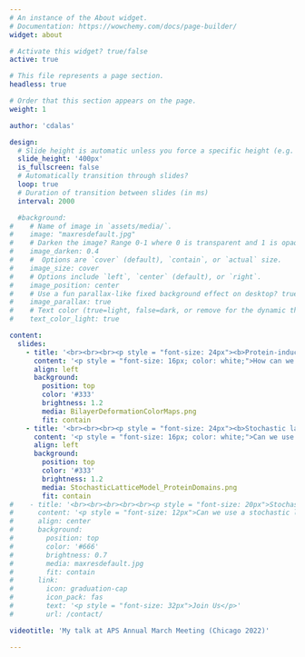```yaml
---
# An instance of the About widget.
# Documentation: https://wowchemy.com/docs/page-builder/
widget: about

# Activate this widget? true/false
active: true

# This file represents a page section.
headless: true

# Order that this section appears on the page.
weight: 1

author: 'cdalas'

design:
  # Slide height is automatic unless you force a specific height (e.g. '400px')
  slide_height: '400px'
  is_fullscreen: false
  # Automatically transition through slides?
  loop: true
  # Duration of transition between slides (in ms)
  interval: 2000

  #background:
#    # Name of image in `assets/media/`.
#    image: "maxresdefault.jpg"
#    # Darken the image? Range 0-1 where 0 is transparent and 1 is opaque.
#    image_darken: 0.4
#    #  Options are `cover` (default), `contain`, or `actual` size.
#    image_size: cover
#    # Options include `left`, `center` (default), or `right`.
#    image_position: center
#    # Use a fun parallax-like fixed background effect on desktop? true/false
#    image_parallax: true
#    # Text color (true=light, false=dark, or remove for the dynamic theme color).
#    text_color_light: true

content:
  slides:
    - title: '<br><br><br><p style = "font-size: 24px"><b>Protein-induced bilayer deformations</b></p>'
      content: '<p style = "font-size: 16px; color: white;">How can we calculate bilayer deformations due to the protein shapes obtained from structural biology?</p>'
      align: left
      background:
        position: top
        color: '#333'
        brightness: 1.2
        media: BilayerDeformationColorMaps.png
        fit: contain
    - title: '<br><br><br><p style = "font-size: 24px"><b>Stochastic lattice model for emerin nanodomains</b></p>'
      content: '<p style = "font-size: 16px; color: white;">Can we use a stochastic lattice model to study how defective emerin organization and self-assembly can produce muscle degenerative diseases?</p>'
      align: left
      background:
        position: top
        color: '#333'
        brightness: 1.2
        media: StochasticLatticeModel_ProteinDomains.png
        fit: contain
#    - title: '<br><br><br><br><br><p style = "font-size: 20px">Stochastic lattice model for emerin nanodomains</p>'
#      content: '<p style = "font-size: 12px">Can we use a stochastic lattice model to study how defective emerin organization and self-assembly can produce muscle degenerative diseases?</p>'
#      align: center
#      background:
#        position: top
#        color: '#666'
#        brightness: 0.7
#        media: maxresdefault.jpg
#        fit: contain
#      link:
#        icon: graduation-cap
#        icon_pack: fas
#        text: '<p style = "font-size: 32px">Join Us</p>'
#        url: /contact/

videotitle: 'My talk at APS Annual March Meeting (Chicago 2022)'

---
```

